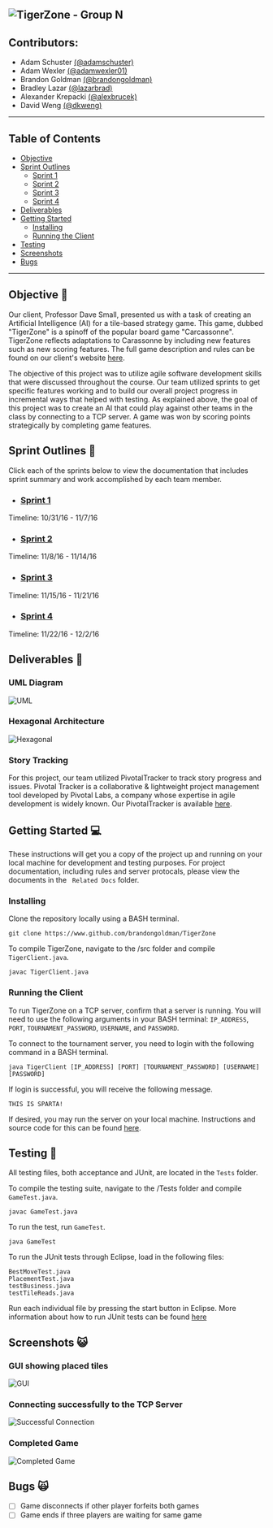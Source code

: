 ![TigerZone - Group N](https://github.com/brandongoldman/TigerZone/blob/master/stylesheets/tigerzone.JPG)
---

## Contributors:
* Adam Schuster [(@adamschuster)](https://github.com/adamschuster)
* Adam Wexler [(@adamwexler01)](https://github.com/adamwexler01)
* Brandon Goldman [(@brandongoldman)](https://github.com/brandongoldman)
* Bradley Lazar [(@lazarbrad)](https://github.com/lazarbrad)
* Alexander Krepacki [(@alexbrucek)](https://github.com/alexbrucek)
* David Weng [(@dkweng)](https://github.com/dkweng)

---

## Table of Contents

* [Objective](#objective-muscle)
* [Sprint Outlines](#sprint-outlines-runner)
  * [Sprint 1](#sprint-1)
  * [Sprint 2](#sprint-2)
  * [Sprint 3](#sprint-3)
  * [Sprint 4](#sprint-4)
* [Deliverables](#deliverables-email)
* [Getting Started](#getting-started-computer)
  * [Installing](#installing)
  * [Running the Client](#running-the-client)
* [Testing](#testing-pray)
* [Screenshots](#screenshots-smiley_cat)
* [Bugs](#bugs-scream_cat)

--- 

## Objective :muscle:
Our client, Professor Dave Small, presented us with a task of creating an Artificial Intelligence (AI) for a tile-based strategy game. This game, dubbed "TigerZone" is a spinoff of the popular board game "Carcassonne". TigerZone reflects adaptations to Carassonne by including new features such as new scoring features. The full game description and rules can be found on our client's website [here](http://www.cise.ufl.edu/~dts/cen3031/TigerZone%20v2.2.pdf).

The objective of this project was to utilize agile software development skills that were discussed throughout the course. Our team utilized sprints to get specific features working and to build our overall project progress in incremental ways that helped with testing. As explained above, the goal of this project was to create an AI that could play against other teams in the class by connecting to a TCP server. A game was won by scoring points strategically by completing game features.


## Sprint Outlines :runner:
Click each of the sprints below to view the documentation that includes sprint summary and work accomplished by each team member.


* ### [Sprint 1](https://drive.google.com/open?id=0B1yJp_1wTi1bSWQ0eVh5SE5pUFU) 
Timeline: 10/31/16 - 11/7/16


* ### [Sprint 2](https://drive.google.com/open?id=0B1yJp_1wTi1beXZGWkx6Y05xUUk) 
Timeline: 11/8/16 - 11/14/16


* ### [Sprint 3](https://drive.google.com/open?id=0B1yJp_1wTi1bNWxSTUg3eV9fVE0) 
Timeline: 11/15/16 - 11/21/16


* ### [Sprint 4](https://drive.google.com/open?id=0B1yJp_1wTi1bV1ljTk4zWTRsZ1k) 
Timeline: 11/22/16 - 12/2/16


## Deliverables :email:

### UML Diagram
![UML](http://i.imgur.com/dqKeSNe.png)

### Hexagonal Architecture
![Hexagonal](https://github.com/brandongoldman/TigerZone/blob/master/stylesheets/Hexagonal_Arch.png)

### Story Tracking
For this project, our team utilized PivotalTracker to track story progress and issues. Pivotal Tracker is a collaborative & lightweight project management tool developed by Pivotal Labs, a company whose expertise in agile development is widely known. Our PivotalTracker is available [here](https://www.pivotaltracker.com/n/projects/1914531).

## Getting Started :computer:
These instructions will get you a copy of the project up and running on your local machine for development and testing purposes. For project documentation, including rules and server protocals, please view the documents in the ``` Related Docs``` folder.

### Installing

Clone the repository locally using a BASH terminal.

```
git clone https://www.github.com/brandongoldman/TigerZone
```

To compile TigerZone, navigate to the /src folder and compile ```TigerClient.java```.

```
javac TigerClient.java
```

### Running the Client

To run TigerZone on a TCP server, confirm that a server is running. You will need to use the following arguments in your BASH terminal: ```IP_ADDRESS```, ```PORT```, ```TOURNAMENT_PASSWORD```, ```USERNAME```, and ```PASSWORD```.

To connect to the tournament server, you need to login with the following command in a BASH terminal.

```
java TigerClient [IP_ADDRESS] [PORT] [TOURNAMENT_PASSWORD] [USERNAME] [PASSWORD]
```

If login is successful, you will receive the following message.

```
THIS IS SPARTA!
```

If desired, you may run the server on your local machine. Instructions and source code for this can be found [here](https://github.com/chausen/TigerZoneServer).

## Testing :pray:
All testing files, both acceptance and JUnit, are located in the ```Tests```  folder.

To compile the testing suite, navigate to the /Tests folder and compile ```GameTest.java```.

```
javac GameTest.java
```

To run the test, run ```GameTest```.

```
java GameTest
```

To run the JUnit tests through Eclipse, load in the following files: 
```
BestMoveTest.java
PlacementTest.java
testBusiness.java
testTileReads.java
```

Run each individual file by pressing the start button in Eclipse. More information about how to run JUnit tests can be found [here](http://www.eclipseonetips.com/2014/06/16/run-a-single-junit-test-method-in-eclipse/)

## Screenshots :smiley_cat:

### GUI showing placed tiles
  ![GUI](https://github.com/brandongoldman/TigerZone/blob/master/stylesheets/GUI.png)

### Connecting successfully to the TCP Server
  ![Successful Connection](https://github.com/brandongoldman/TigerZone/blob/master/stylesheets/successful_connect.png)

### Completed Game
  ![Completed Game](https://github.com/brandongoldman/TigerZone/blob/master/stylesheets/completed_game.png)

## Bugs :scream_cat:
- [ ] Game disconnects if other player forfeits both games
- [ ] Game ends if three players are waiting for same game
